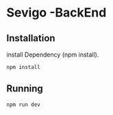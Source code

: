 # Sevigo -BackEnd


## Installation

install Dependency (npm install).

```bash
npm install
```

## Running
```bash
npm run dev
```